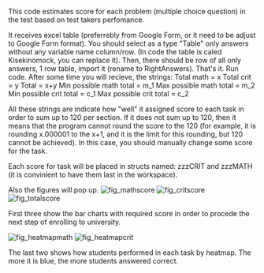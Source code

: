This code estimates score for each problem (multiple choice question) in the test based on test takers perfomance.

It receives excel table (preferrebly from Google Form, or it need to be adjust to Google Form format). You should select as a type "Table" only answers without any variable name column/row. (In code the table is caled Kisekinomock, you can replace it). Then, there should be row of all only answers, 1 row table, import it (rename to RightAnswers). That's it. Run code.
After some time you will recieve, the strings:
Total math = x
Total crit = y
Total = x+y
Min possible math total = m_1
Max possible math total = m_2
Min possible crit total = c_1
Max possible crit total = c_2

All these strings are indicate how "well" it assigned score to each task in order to sum up to 120 per section. If it does not sum up to 120, then it means that the program cannot round the score to the 120 (for example, it is rounding x.000001 to the x+1, and it is the limit for this rounding, but 120 cannot be achieved). In this case, you should manually change some score for the task.

Each score for task will be placed in structs named: zzzCRIT and zzzMATH (it is convinient to have them last in the workspace).

Also the figures will pop up.
![fig_mathscore](https://github.com/user-attachments/assets/ead887dc-3c6a-48fd-96b9-4634057b80ea)
![fig_critscore](https://github.com/user-attachments/assets/9f65d54f-a0b1-4f6f-9474-ef76f2189678)
![fig_totalscore](https://github.com/user-attachments/assets/c30e8e2a-e463-4ebc-b828-412d4184e7e1)

First three show the bar charts with required score in order to procede the next step of enrolling to university.

![fig_heatmapmath](https://github.com/user-attachments/assets/ba733104-72ad-4c50-b299-e5eb2739cad3)
![fig_heatmapcrit](https://github.com/user-attachments/assets/4f36b051-49bb-4166-8258-a6963225cca7)

The last two shows how students performed in each task by heatmap. The more it is blue, the more students answered correct.

